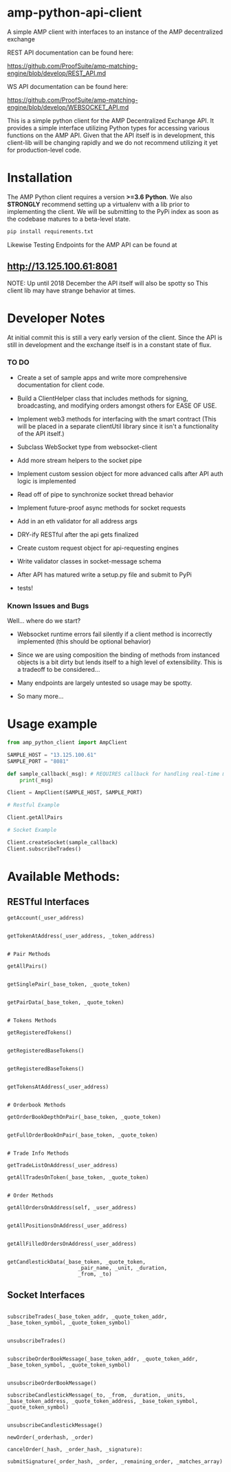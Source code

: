 # amp-python-api-client
A simple AMP client with interfaces to an instance of the AMP decentralized exchange

REST API documentation can be found here:

https://github.com/ProofSuite/amp-matching-engine/blob/develop/REST_API.md

WS API documentation can be found here:

https://github.com/ProofSuite/amp-matching-engine/blob/develop/WEBSOCKET_API.md

This is a simple python client for the AMP Decentralized Exchange API.
It provides a simple interface utilizing Python types for accessing
various functions on the AMP API.  Given that the API itself is in
development, this client-lib will be changing rapidly and we do not
recommend utilizing it yet for production-level code.

# Installation
The AMP Python client requires a version **>=3.6 Python**. We also
**STRONGLY** recommend setting up a virtualenv with a lib prior to implementing
the client.  We will be submitting to the PyPi index as soon as the codebase
matures to a beta-level state.

```python
pip install requirements.txt
```

Likewise Testing Endpoints for the AMP API can be found at

## http://13.125.100.61:8081

NOTE: Up until 2018 December the API itself will also be spotty so This
client lib may have strange behavior at times.

# Developer Notes

At initial commit this is still a very early version of the client.  Since the
API is still in development and the exchange itself is in a constant state of
flux.

### TO DO



* Create a set of sample apps and write more comprehensive documentation for
client code.

* Build a ClientHelper class that includes methods for signing, broadcasting, and modifying orders amongst others for EASE OF USE.

* Implement web3 methods for interfacing with the smart contract (This will
  be placed in a separate clientUtil library since it isn't a functionality of the API itself.)

* Subclass WebSocket type from websocket-client

* Add more stream helpers to the socket pipe

* Implement custom session object for more advanced calls after API auth logic is implemented

* Read off of pipe to synchronize socket thread behavior

* Implement future-proof async methods for socket requests

* Add in an eth validator for all address args

* DRY-ify RESTful after the api gets finalized

* Create custom request object for  api-requesting engines

* Write validator classes in socket-message schema

* After API has matured write a setup.py file and submit to PyPi

* tests!


### Known Issues and Bugs

Well... where do we start?

* Websocket runtime errors fail silently if a client method is incorrectly implemented (this should be optional behavior)

* Since we are using composition the binding of methods from instanced objects is a bit dirty but lends itself to a high level of extensibility.  This is a tradeoff to be considered...

* Many endpoints are largely untested so usage may be spotty.

* So many more...

# Usage example

```python
from amp_python_client import AmpClient

SAMPLE_HOST = "13.125.100.61"
SAMPLE_PORT = "8081"

def sample_callback(_msg): # REQUIRES callback for handling real-time messages from socket
    print(_msg)

Client = AmpClient(SAMPLE_HOST, SAMPLE_PORT)

# Restful Example

Client.getAllPairs

# Socket Example

Client.createSocket(sample_callback)
Client.subscribeTrades()
```


# Available Methods:

## RESTful Interfaces

```
getAccount(_user_address)


getTokenAtAddress(_user_address, _token_address)


# Pair Methods

getAllPairs()


getSinglePair(_base_token, _quote_token)


getPairData(_base_token, _quote_token)


# Tokens Methods

getRegisteredTokens()


getRegisteredBaseTokens()


getRegisteredBaseTokens()


getTokensAtAddress(_user_address)


# Orderbook Methods

getOrderBookDepthOnPair(_base_token, _quote_token)


getFullOrderBookOnPair(_base_token, _quote_token)


# Trade Info Methods

getTradeListOnAddress(_user_address)

getAllTradesOnToken(_base_token, _quote_token)


# Order Methods

getAllOrdersOnAddress(self, _user_address)


getAllPositionsOnAddress(_user_address)


getAllFilledOrdersOnAddress(_user_address)


getCandlestickData(_base_token, _quote_token,
                       _pair_name, _unit, _duration,
                       _from, _to)

```


## Socket Interfaces


```

subscribeTrades(_base_token_addr, _quote_token_addr, _base_token_symbol, _quote_token_symbol)


unsubscribeTrades()


subscribeOrderBookMessage(_base_token_addr, _quote_token_addr, _base_token_symbol, _quote_token_symbol)


unsubscribeOrderBookMessage()

subscribeCandlestickMessage(_to, _from, _duration, _units, _base_token_address, _quote_token_address, _base_token_symbol, _quote_token_symbol)


unsubscribeCandlestickMessage()

newOrder(_orderhash, _order)

cancelOrder(_hash, _order_hash, _signature):

submitSignature(_order_hash, _order, _remaining_order, _matches_array)
```
